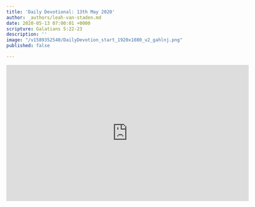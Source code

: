 ```yaml
---
title: 'Daily Devotional: 13th May 2020'
author: _authors/leah-van-staden.md
date: 2020-05-13 07:00:01 +0000
scripture: Galatians 5:22-23
description: ''
image: "/v1589352540/DailyDevotion_start_1920x1080_v2_gahlnj.png"
published: false

---
```

<iframe src="https://player.vimeo.com/video/417789491" width="640" height="360" frameborder="0" allow="autoplay; fullscreen" allowfullscreen></iframe>
